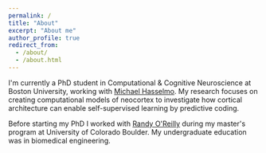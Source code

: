 ```yaml
---
permalink: /
title: "About"
excerpt: "About me"
author_profile: true
redirect_from: 
  - /about/
  - /about.html
---
```



I'm currently a PhD student in Computational & Cognitive Neuroscience at Boston University, working with [Michael Hasselmo](http://bu.edu/hasselmo). My research focuses on creating computational models of neocortex to investigate how cortical architecture can enable self-supervised learning by predictive coding.

Before starting my PhD I worked with [Randy O'Reilly](https://psychology.ucdavis.edu/people/oreilly) during my master's program at University of Colorado Boulder. My undergraduate education was in biomedical engineering. 

